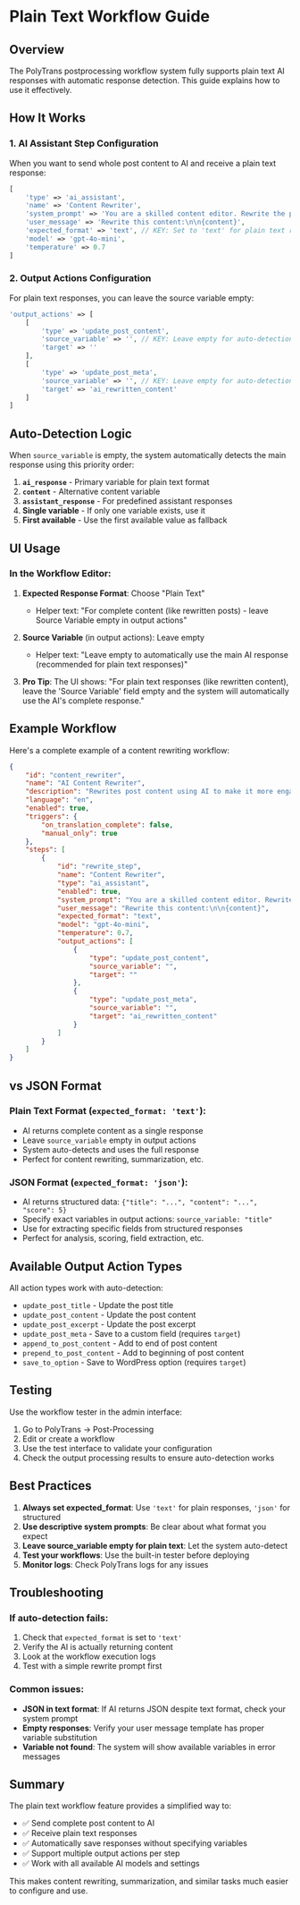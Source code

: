 # Plain Text Workflow Guide

## Overview

The PolyTrans postprocessing workflow system fully supports plain text AI responses with automatic response detection. This guide explains how to use it effectively.

## How It Works

### 1. AI Assistant Step Configuration

When you want to send whole post content to AI and receive a plain text response:

```php
[
    'type' => 'ai_assistant',
    'name' => 'Content Rewriter',
    'system_prompt' => 'You are a skilled content editor. Rewrite the provided content to make it more engaging while preserving the original meaning. Return only the rewritten content with no additional text or formatting.',
    'user_message' => 'Rewrite this content:\n\n{content}',
    'expected_format' => 'text', // KEY: Set to 'text' for plain text responses
    'model' => 'gpt-4o-mini',
    'temperature' => 0.7
]
```

### 2. Output Actions Configuration

For plain text responses, you can leave the source variable empty:

```php
'output_actions' => [
    [
        'type' => 'update_post_content',
        'source_variable' => '', // KEY: Leave empty for auto-detection
        'target' => ''
    ],
    [
        'type' => 'update_post_meta',
        'source_variable' => '', // KEY: Leave empty for auto-detection 
        'target' => 'ai_rewritten_content'
    ]
]
```

## Auto-Detection Logic

When `source_variable` is empty, the system automatically detects the main response using this priority order:

1. **`ai_response`** - Primary variable for plain text format
2. **`content`** - Alternative content variable
3. **`assistant_response`** - For predefined assistant responses
4. **Single variable** - If only one variable exists, use it
5. **First available** - Use the first available value as fallback

## UI Usage

### In the Workflow Editor:

1. **Expected Response Format**: Choose "Plain Text"
   - Helper text: "For complete content (like rewritten posts) - leave Source Variable empty in output actions"

2. **Source Variable** (in output actions): Leave empty
   - Helper text: "Leave empty to automatically use the main AI response (recommended for plain text responses)"

3. **Pro Tip**: The UI shows: "For plain text responses (like rewritten content), leave the 'Source Variable' field empty and the system will automatically use the AI's complete response."

## Example Workflow

Here's a complete example of a content rewriting workflow:

```json
{
    "id": "content_rewriter",
    "name": "AI Content Rewriter",
    "description": "Rewrites post content using AI to make it more engaging",
    "language": "en",
    "enabled": true,
    "triggers": {
        "on_translation_complete": false,
        "manual_only": true
    },
    "steps": [
        {
            "id": "rewrite_step",
            "name": "Content Rewriter",
            "type": "ai_assistant",
            "enabled": true,
            "system_prompt": "You are a skilled content editor. Rewrite the provided content to make it more engaging while preserving the original meaning. Return only the rewritten content with no additional text or formatting.",
            "user_message": "Rewrite this content:\n\n{content}",
            "expected_format": "text",
            "model": "gpt-4o-mini",
            "temperature": 0.7,
            "output_actions": [
                {
                    "type": "update_post_content",
                    "source_variable": "",
                    "target": ""
                },
                {
                    "type": "update_post_meta",
                    "source_variable": "",
                    "target": "ai_rewritten_content"
                }
            ]
        }
    ]
}
```

## vs JSON Format

### Plain Text Format (`expected_format: 'text'`):
- AI returns complete content as a single response
- Leave `source_variable` empty in output actions
- System auto-detects and uses the full response
- Perfect for content rewriting, summarization, etc.

### JSON Format (`expected_format: 'json'`):
- AI returns structured data: `{"title": "...", "content": "...", "score": 5}`
- Specify exact variables in output actions: `source_variable: "title"`
- Use for extracting specific fields from structured responses
- Perfect for analysis, scoring, field extraction, etc.

## Available Output Action Types

All action types work with auto-detection:

- `update_post_title` - Update the post title
- `update_post_content` - Update the post content  
- `update_post_excerpt` - Update the post excerpt
- `update_post_meta` - Save to a custom field (requires `target`)
- `append_to_post_content` - Add to end of post content
- `prepend_to_post_content` - Add to beginning of post content
- `save_to_option` - Save to WordPress option (requires `target`)

## Testing

Use the workflow tester in the admin interface:
1. Go to PolyTrans → Post-Processing
2. Edit or create a workflow
3. Use the test interface to validate your configuration
4. Check the output processing results to ensure auto-detection works

## Best Practices

1. **Always set expected_format**: Use `'text'` for plain responses, `'json'` for structured
2. **Use descriptive system prompts**: Be clear about what format you expect
3. **Leave source_variable empty for plain text**: Let the system auto-detect
4. **Test your workflows**: Use the built-in tester before deploying
5. **Monitor logs**: Check PolyTrans logs for any issues

## Troubleshooting

### If auto-detection fails:
1. Check that `expected_format` is set to `'text'`
2. Verify the AI is actually returning content
3. Look at the workflow execution logs
4. Test with a simple rewrite prompt first

### Common issues:
- **JSON in text format**: If AI returns JSON despite text format, check your system prompt
- **Empty responses**: Verify your user message template has proper variable substitution
- **Variable not found**: The system will show available variables in error messages

## Summary

The plain text workflow feature provides a simplified way to:
- ✅ Send complete post content to AI
- ✅ Receive plain text responses
- ✅ Automatically save responses without specifying variables
- ✅ Support multiple output actions per step
- ✅ Work with all available AI models and settings

This makes content rewriting, summarization, and similar tasks much easier to configure and use.
